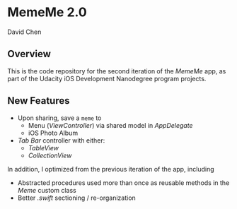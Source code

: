 # MemeMe 2.0

David Chen

## Overview

This is the code repository for the second iteration of the _MemeMe_ app, as part of the Udacity iOS Development Nanodegree program projects.

## New Features

* Upon sharing, save a `meme` to
  - Menu (_ViewController_) via shared model in _AppDelegate_
  - iOS Photo Album
* _Tab Bar_ controller with either:
  - _TableView_
  - _CollectionView_

In addition, I optimized from the previous iteration of the app, including

* Abstracted procedures used more than once as reusable methods in the _Meme_ custom class
* Better _.swift_ sectioning / re-organization
